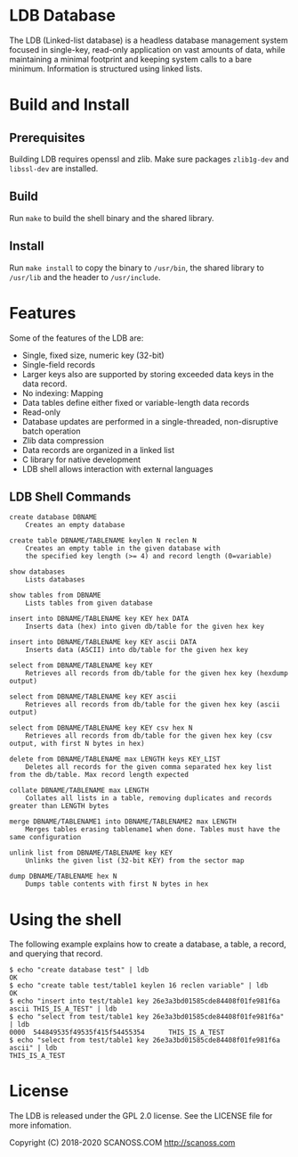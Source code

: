 # LDB Database

The LDB (Linked-list database) is a headless database management system focused in single-key, read-only application on vast amounts of data, while maintaining a minimal footprint and keeping system calls to a bare minimum. Information is structured using linked lists. 

# Build and Install

## Prerequisites
Building LDB requires openssl and zlib. Make sure packages `zlib1g-dev` and `libssl-dev` are installed.

## Build
Run `make` to build the shell binary and the shared library.

## Install
Run `make install` to copy the binary to `/usr/bin`, the shared library to `/usr/lib` and the header to `/usr/include`.

# Features

Some of the features of the LDB are:
 
* Single, fixed size, numeric key (32-bit)
* Single-field records
* Larger keys also are supported by storing exceeded data keys in the data record.
* No indexing: Mapping
* Data tables define either fixed or variable-length data records
* Read-only
* Database updates are performed in a single-threaded, non-disruptive batch operation
* Zlib data compression
* Data records are organized in a linked list
* C library for native development
* LDB shell allows interaction with external languages

## LDB Shell Commands

```
create database DBNAME
    Creates an empty database

create table DBNAME/TABLENAME keylen N reclen N
    Creates an empty table in the given database with
    the specified key length (>= 4) and record length (0=variable)

show databases
    Lists databases

show tables from DBNAME
    Lists tables from given database

insert into DBNAME/TABLENAME key KEY hex DATA
    Inserts data (hex) into given db/table for the given hex key

insert into DBNAME/TABLENAME key KEY ascii DATA
    Inserts data (ASCII) into db/table for the given hex key

select from DBNAME/TABLENAME key KEY
    Retrieves all records from db/table for the given hex key (hexdump output)

select from DBNAME/TABLENAME key KEY ascii
    Retrieves all records from db/table for the given hex key (ascii output)

select from DBNAME/TABLENAME key KEY csv hex N
    Retrieves all records from db/table for the given hex key (csv output, with first N bytes in hex)

delete from DBNAME/TABLENAME max LENGTH keys KEY_LIST
    Deletes all records for the given comma separated hex key list from the db/table. Max record length expected

collate DBNAME/TABLENAME max LENGTH
    Collates all lists in a table, removing duplicates and records greater than LENGTH bytes

merge DBNAME/TABLENAME1 into DBNAME/TABLENAME2 max LENGTH
    Merges tables erasing tablename1 when done. Tables must have the same configuration

unlink list from DBNAME/TABLENAME key KEY
    Unlinks the given list (32-bit KEY) from the sector map

dump DBNAME/TABLENAME hex N
    Dumps table contents with first N bytes in hex
```

# Using the shell

The following example explains how to create a database, a table, a record, and querying that record.

```
$ echo "create database test" | ldb
OK
$ echo "create table test/table1 keylen 16 reclen variable" | ldb
OK
$ echo "insert into test/table1 key 26e3a3bd01585cde84408f01fe981f6a ascii THIS_IS_A_TEST" | ldb
$ echo "select from test/table1 key 26e3a3bd01585cde84408f01fe981f6a" | ldb
0000  544849535f49535f415f54455354      THIS_IS_A_TEST  
$ echo "select from test/table1 key 26e3a3bd01585cde84408f01fe981f6a ascii" | ldb
THIS_IS_A_TEST
```

# License

The LDB is released under the GPL 2.0 license. See the LICENSE file for more infomation.
 
Copyright (C) 2018-2020 SCANOSS.COM
http://scanoss.com











